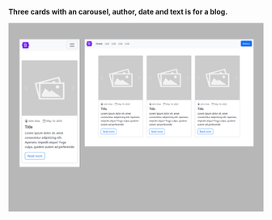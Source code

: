 **Three cards with an carousel, author, date and text is for a blog.**

<img src="screenshot.png" alt="webkit-pro" style="width: 800px;">
